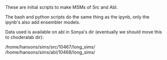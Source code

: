 These are initial scripts to make MSMs of Src and Abl.

The bash and python scripts do the same thing as the ipynb, only the ipynb's also add ensembler models.

Data used is available on abl in Sonya's dir (eventually we should move this to choderalab dir):

/home/hansons/sims/src/10467/long_sims/
/home/hansons/sims/abl/10468/long_sims/

